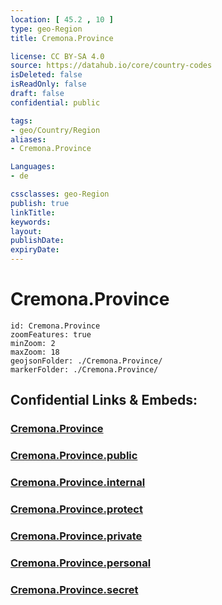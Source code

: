 ```yaml
---
location: [ 45.2 , 10 ] 
type: geo-Region
title: Cremona.Province

license: CC BY-SA 4.0
source: https://datahub.io/core/country-codes
isDeleted: false
isReadOnly: false
draft: false
confidential: public

tags:
- geo/Country/Region
aliases:
- Cremona.Province

Languages:
- de

cssclasses: geo-Region
publish: true
linkTitle: 
keywords: 
layout: 
publishDate: 
expiryDate: 
---
```


# Cremona.Province

```leaflet
id: Cremona.Province
zoomFeatures: true 
minZoom: 2 
maxZoom: 18
geojsonFolder: ./Cremona.Province/
markerFolder: ./Cremona.Province/
```


## Confidential Links & Embeds: 

### [Cremona.Province](/_Standards/Earth/Continent/Europe/Europe~South/Italy/regions~Italy/Lombardy/Cremona.Province.md) 

### [Cremona.Province.public](/_public/Earth/Continent/Europe/Europe~South/Italy/regions~Italy/Lombardy/Cremona.Province.public.md) 

### [Cremona.Province.internal](/_internal/Earth/Continent/Europe/Europe~South/Italy/regions~Italy/Lombardy/Cremona.Province.internal.md) 

### [Cremona.Province.protect](/_protect/Earth/Continent/Europe/Europe~South/Italy/regions~Italy/Lombardy/Cremona.Province.protect.md) 

### [Cremona.Province.private](/_private/Earth/Continent/Europe/Europe~South/Italy/regions~Italy/Lombardy/Cremona.Province.private.md) 

### [Cremona.Province.personal](/_personal/Earth/Continent/Europe/Europe~South/Italy/regions~Italy/Lombardy/Cremona.Province.personal.md) 

### [Cremona.Province.secret](/_secret/Earth/Continent/Europe/Europe~South/Italy/regions~Italy/Lombardy/Cremona.Province.secret.md)

